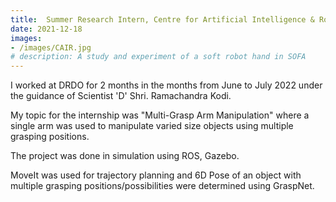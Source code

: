 ```yaml
---
title:  Summer Research Intern, Centre for Artificial Intelligence & Robotics (CAIR), DRDO
date: 2021-12-18
images:
- /images/CAIR.jpg
# description: A study and experiment of a soft robot hand in SOFA
---
```


I worked at DRDO for 2 months in the months from June to July 2022 under the guidance of Scientist 'D' Shri. Ramachandra Kodi.

My topic for the internship was "Multi-Grasp Arm Manipulation" where a single arm was used to manipulate varied size objects using multiple grasping positions.

The project was done in simulation using ROS, Gazebo.

MoveIt was used for trajectory planning and 6D Pose of an object with multiple grasping positions/possibilities were determined using GraspNet.

